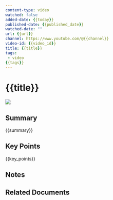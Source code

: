 ```yaml
---
content-type: video
watched: false
added-date: {{today}}
published-date: {{published_date}}
watched-date: ""
url: {{url}}
channel: https://www.youtube.com/@{{channel}}
video-id: {{video_id}}
title: {{title}}
tags:
 - video
{{tags}}
---
```


# {{title}}

![]({{url}})

## Summary
{{summary}}

## Key Points
{{key_points}}

## Notes


## Related Documents

